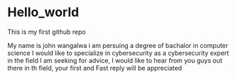 # Hello_world
This is my first github repo

My name is john wangalwa i am persuing a degree of bachalor in computer science I would like to specialize in cybersecurity as a cybersecurity expert in the field I am seeking for advice, I would like to hear from you guys out there in th field, your first and Fast reply will be appreciated
